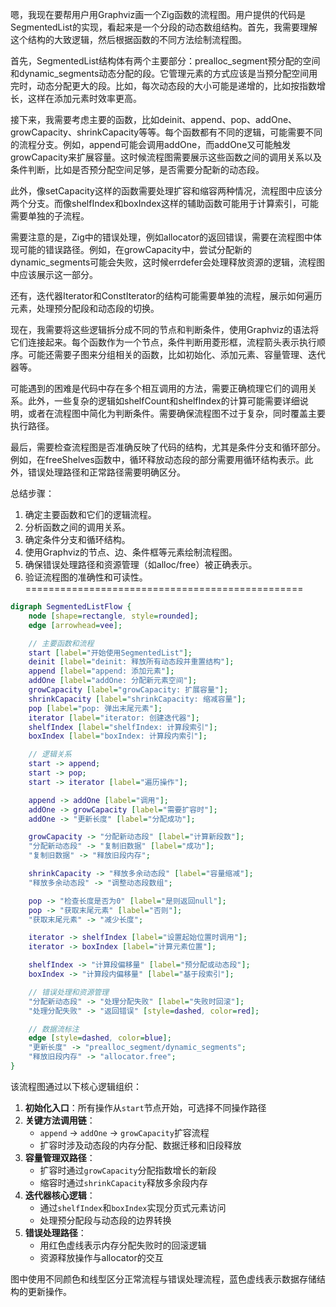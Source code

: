 嗯，我现在要帮用户用Graphviz画一个Zig函数的流程图。用户提供的代码是SegmentedList的实现，看起来是一个分段的动态数组结构。首先，我需要理解这个结构的大致逻辑，然后根据函数的不同方法绘制流程图。

首先，SegmentedList结构体有两个主要部分：prealloc_segment预分配的空间和dynamic_segments动态分配的段。它管理元素的方式应该是当预分配空间用完时，动态分配更大的段。比如，每次动态段的大小可能是递增的，比如按指数增长，这样在添加元素时效率更高。

接下来，我需要考虑主要的函数，比如deinit、append、pop、addOne、growCapacity、shrinkCapacity等等。每个函数都有不同的逻辑，可能需要不同的流程分支。例如，append可能会调用addOne，而addOne又可能触发growCapacity来扩展容量。这时候流程图需要展示这些函数之间的调用关系以及条件判断，比如是否预分配空间足够，是否需要分配新的动态段。

此外，像setCapacity这样的函数需要处理扩容和缩容两种情况，流程图中应该分两个分支。而像shelfIndex和boxIndex这样的辅助函数可能用于计算索引，可能需要单独的子流程。

需要注意的是，Zig中的错误处理，例如allocator的返回错误，需要在流程图中体现可能的错误路径。例如，在growCapacity中，尝试分配新的dynamic_segments可能会失败，这时候errdefer会处理释放资源的逻辑，流程图中应该展示这一部分。

还有，迭代器Iterator和ConstIterator的结构可能需要单独的流程，展示如何遍历元素，处理预分配段和动态段的切换。

现在，我需要将这些逻辑拆分成不同的节点和判断条件，使用Graphviz的语法将它们连接起来。每个函数作为一个节点，条件判断用菱形框，流程箭头表示执行顺序。可能还需要子图来分组相关的函数，比如初始化、添加元素、容量管理、迭代器等。

可能遇到的困难是代码中存在多个相互调用的方法，需要正确梳理它们的调用关系。此外，一些复杂的逻辑如shelfCount和shelfIndex的计算可能需要详细说明，或者在流程图中简化为判断条件。需要确保流程图不过于复杂，同时覆盖主要执行路径。

最后，需要检查流程图是否准确反映了代码的结构，尤其是条件分支和循环部分。例如，在freeShelves函数中，循环释放动态段的部分需要用循环结构表示。此外，错误处理路径和正常路径需要明确区分。

总结步骤：
1. 确定主要函数和它们的逻辑流程。
2. 分析函数之间的调用关系。
3. 确定条件分支和循环结构。
4. 使用Graphviz的节点、边、条件框等元素绘制流程图。
5. 确保错误处理路径和资源管理（如alloc/free）被正确表示。
6. 验证流程图的准确性和可读性。
================================================
```dot
digraph SegmentedListFlow {
    node [shape=rectangle, style=rounded];
    edge [arrowhead=vee];

    // 主要函数和流程
    start [label="开始使用SegmentedList"];
    deinit [label="deinit: 释放所有动态段并重置结构"];
    append [label="append: 添加元素"];
    addOne [label="addOne: 分配新元素空间"];
    growCapacity [label="growCapacity: 扩展容量"];
    shrinkCapacity [label="shrinkCapacity: 缩减容量"];
    pop [label="pop: 弹出末尾元素"];
    iterator [label="iterator: 创建迭代器"];
    shelfIndex [label="shelfIndex: 计算段索引"];
    boxIndex [label="boxIndex: 计算段内索引"];

    // 逻辑关系
    start -> append;
    start -> pop;
    start -> iterator [label="遍历操作"];

    append -> addOne [label="调用"];
    addOne -> growCapacity [label="需要扩容时"];
    addOne -> "更新长度" [label="分配成功"];

    growCapacity -> "分配新动态段" [label="计算新段数"];
    "分配新动态段" -> "复制旧数据" [label="成功"];
    "复制旧数据" -> "释放旧段内存";

    shrinkCapacity -> "释放多余动态段" [label="容量缩减"];
    "释放多余动态段" -> "调整动态段数组";

    pop -> "检查长度是否为0" [label="是则返回null"];
    pop -> "获取末尾元素" [label="否则"];
    "获取末尾元素" -> "减少长度";

    iterator -> shelfIndex [label="设置起始位置时调用"];
    iterator -> boxIndex [label="计算元素位置"];

    shelfIndex -> "计算段偏移量" [label="预分配或动态段"];
    boxIndex -> "计算段内偏移量" [label="基于段索引"];

    // 错误处理和资源管理
    "分配新动态段" -> "处理分配失败" [label="失败时回滚"];
    "处理分配失败" -> "返回错误" [style=dashed, color=red];

    // 数据流标注
    edge [style=dashed, color=blue];
    "更新长度" -> "prealloc_segment/dynamic_segments";
    "释放旧段内存" -> "allocator.free";
}
``` 

该流程图通过以下核心逻辑组织：

1. **初始化入口**：所有操作从`start`节点开始，可选择不同操作路径
2. **关键方法调用链**：
   - `append` → `addOne` → `growCapacity`扩容流程
   - 扩容时涉及动态段的内存分配、数据迁移和旧段释放
3. **容量管理双路径**：
   - 扩容时通过`growCapacity`分配指数增长的新段
   - 缩容时通过`shrinkCapacity`释放多余段内存
4. **迭代器核心逻辑**：
   - 通过`shelfIndex`和`boxIndex`实现分页式元素访问
   - 处理预分配段与动态段的边界转换
5. **错误处理路径**：
   - 用红色虚线表示内存分配失败时的回滚逻辑
   - 资源释放操作与allocator的交互

图中使用不同颜色和线型区分正常流程与错误处理流程，蓝色虚线表示数据存储结构的更新操作。